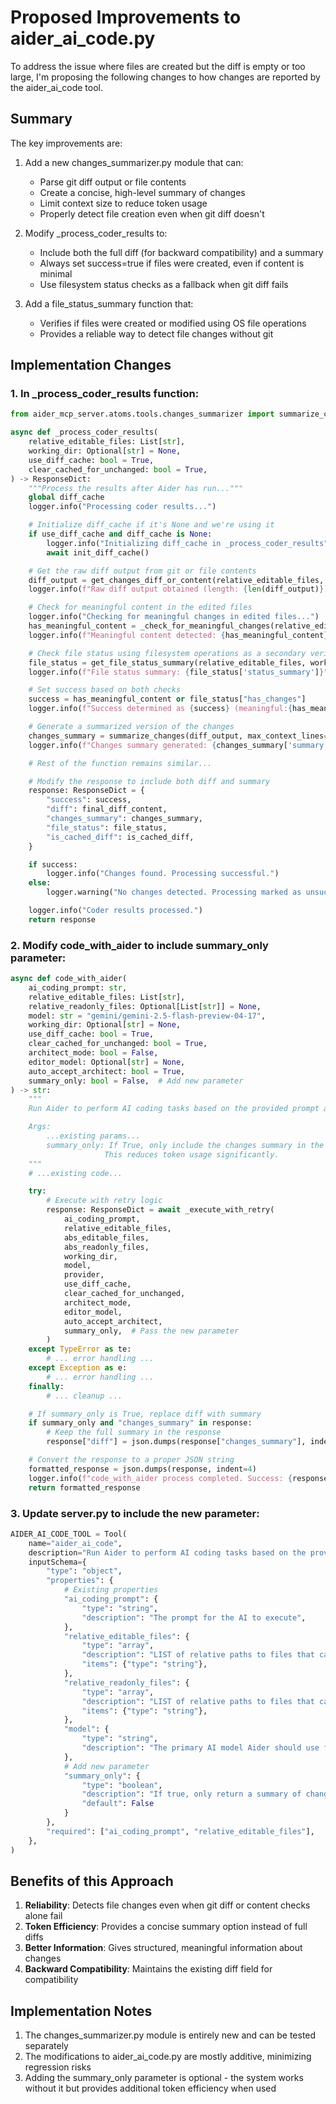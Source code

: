 # Proposed Improvements to aider_ai_code.py

To address the issue where files are created but the diff is empty or too large, I'm proposing the following changes to how changes are reported by the aider_ai_code tool.

## Summary

The key improvements are:

1. Add a new changes_summarizer.py module that can:
   - Parse git diff output or file contents
   - Create a concise, high-level summary of changes
   - Limit context size to reduce token usage
   - Properly detect file creation even when git diff doesn't

2. Modify _process_coder_results to:
   - Include both the full diff (for backward compatibility) and a summary
   - Always set success=true if files were created, even if content is minimal
   - Use filesystem status checks as a fallback when git diff fails

3. Add a file_status_summary function that:
   - Verifies if files were created or modified using OS file operations
   - Provides a reliable way to detect file changes without git

## Implementation Changes

### 1. In _process_coder_results function:

```python
from aider_mcp_server.atoms.tools.changes_summarizer import summarize_changes, get_file_status_summary

async def _process_coder_results(
    relative_editable_files: List[str],
    working_dir: Optional[str] = None,
    use_diff_cache: bool = True,
    clear_cached_for_unchanged: bool = True,
) -> ResponseDict:
    """Process the results after Aider has run..."""
    global diff_cache
    logger.info("Processing coder results...")

    # Initialize diff_cache if it's None and we're using it
    if use_diff_cache and diff_cache is None:
        logger.info("Initializing diff_cache in _process_coder_results")
        await init_diff_cache()

    # Get the raw diff output from git or file contents
    diff_output = get_changes_diff_or_content(relative_editable_files, working_dir)
    logger.info(f"Raw diff output obtained (length: {len(diff_output)}).")

    # Check for meaningful content in the edited files
    logger.info("Checking for meaningful changes in edited files...")
    has_meaningful_content = _check_for_meaningful_changes(relative_editable_files, working_dir)
    logger.info(f"Meaningful content detected: {has_meaningful_content}")

    # Check file status using filesystem operations as a secondary verification
    file_status = get_file_status_summary(relative_editable_files, working_dir)
    logger.info(f"File status summary: {file_status['status_summary']}")

    # Set success based on both checks
    success = has_meaningful_content or file_status["has_changes"]
    logger.info(f"Success determined as {success} (meaningful:{has_meaningful_content}, file_changes:{file_status['has_changes']})")

    # Generate a summarized version of the changes
    changes_summary = summarize_changes(diff_output, max_context_lines=3, max_files=10, max_file_kb=5)
    logger.info(f"Changes summary generated: {changes_summary['summary']}")

    # Rest of the function remains similar...

    # Modify the response to include both diff and summary
    response: ResponseDict = {
        "success": success,
        "diff": final_diff_content,
        "changes_summary": changes_summary,
        "file_status": file_status,
        "is_cached_diff": is_cached_diff,
    }

    if success:
        logger.info("Changes found. Processing successful.")
    else:
        logger.warning("No changes detected. Processing marked as unsuccessful.")

    logger.info("Coder results processed.")
    return response
```

### 2. Modify code_with_aider to include summary_only parameter:

```python
async def code_with_aider(
    ai_coding_prompt: str,
    relative_editable_files: List[str],
    relative_readonly_files: Optional[List[str]] = None,
    model: str = "gemini/gemini-2.5-flash-preview-04-17",
    working_dir: Optional[str] = None,
    use_diff_cache: bool = True,
    clear_cached_for_unchanged: bool = True,
    architect_mode: bool = False,
    editor_model: Optional[str] = None,
    auto_accept_architect: bool = True,
    summary_only: bool = False,  # Add new parameter
) -> str:
    """
    Run Aider to perform AI coding tasks based on the provided prompt and files.

    Args:
        ...existing params...
        summary_only: If True, only include the changes summary in the response, not the full diff.
                     This reduces token usage significantly.
    """
    # ...existing code...

    try:
        # Execute with retry logic
        response: ResponseDict = await _execute_with_retry(
            ai_coding_prompt,
            relative_editable_files,
            abs_editable_files,
            abs_readonly_files,
            working_dir,
            model,
            provider,
            use_diff_cache,
            clear_cached_for_unchanged,
            architect_mode,
            editor_model,
            auto_accept_architect,
            summary_only,  # Pass the new parameter
        )
    except TypeError as te:
        # ... error handling ...
    except Exception as e:
        # ... error handling ...
    finally:
        # ... cleanup ...

    # If summary_only is True, replace diff with summary
    if summary_only and "changes_summary" in response:
        # Keep the full summary in the response
        response["diff"] = json.dumps(response["changes_summary"], indent=2)

    # Convert the response to a proper JSON string
    formatted_response = json.dumps(response, indent=4)
    logger.info(f"code_with_aider process completed. Success: {response['success']}")
    return formatted_response
```

### 3. Update server.py to include the new parameter:

```python
AIDER_AI_CODE_TOOL = Tool(
    name="aider_ai_code",
    description="Run Aider to perform AI coding tasks based on the provided prompt and files",
    inputSchema={
        "type": "object",
        "properties": {
            # Existing properties
            "ai_coding_prompt": {
                "type": "string",
                "description": "The prompt for the AI to execute",
            },
            "relative_editable_files": {
                "type": "array",
                "description": "LIST of relative paths to files that can be edited",
                "items": {"type": "string"},
            },
            "relative_readonly_files": {
                "type": "array",
                "description": "LIST of relative paths to files that can be read but not edited",
                "items": {"type": "string"},
            },
            "model": {
                "type": "string",
                "description": "The primary AI model Aider should use for generating code",
            },
            # Add new parameter
            "summary_only": {
                "type": "boolean",
                "description": "If true, only return a summary of changes instead of full diff (reduces token usage)",
                "default": False
            }
        },
        "required": ["ai_coding_prompt", "relative_editable_files"],
    },
)
```

## Benefits of this Approach

1. **Reliability**: Detects file changes even when git diff or content checks alone fail
2. **Token Efficiency**: Provides a concise summary option instead of full diffs
3. **Better Information**: Gives structured, meaningful information about changes
4. **Backward Compatibility**: Maintains the existing diff field for compatibility

## Implementation Notes

1. The changes_summarizer.py module is entirely new and can be tested separately
2. The modifications to aider_ai_code.py are mostly additive, minimizing regression risks
3. Adding the summary_only parameter is optional - the system works without it but provides additional token efficiency when used
